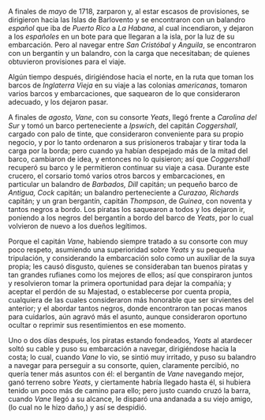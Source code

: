 A finales de _mayo_ de 1718, zarparon y, al estar escasos de provisiones, se dirigieron hacia las Islas de Barlovento y se encontraron con un balandro _español_ que iba de _Puerto Rico_ a _La Habana_, al cual incendiaron, y dejaron a los _españoles_ en un bote para que llegaran a la isla, por la luz de su embarcación. Pero al navegar entre _San Cristóbal_ y _Anguila_, se encontraron con un bergantín y un balandro, con la carga que necesitaban; de quienes obtuvieron provisiones para el viaje.

Algún tiempo después, dirigiéndose hacia el norte, en la ruta que toman los barcos de _Inglaterra Vieja_ en su viaje a las colonias _americanas_, tomaron varios barcos y embarcaciones, que saquearon de lo que consideraron adecuado, y los dejaron pasar.

A finales de _agosto, Vane_, con su consorte _Yeats_, llegó frente a _Carolina del Sur_ y tomó un barco perteneciente a _Ipswich_, del capitán _Coggershall_, cargado con palo de tinte, que consideraron conveniente para su propio negocio, y por lo tanto ordenaron a sus prisioneros trabajar y tirar toda la carga por la borda; pero cuando ya habían despejado más de la mitad del barco, cambiaron de idea, y entonces no lo quisieron; así que _Coggershall_ recuperó su barco y le permitieron continuar su viaje a casa. Durante este crucero, el corsario tomó varios otros barcos y embarcaciones, en particular un balandro de _Barbados, Dill_ capitán; un pequeño barco de _Antigua, Cock_ capitán; un balandro perteneciente a _Curazao, Richards_ capitán; y un gran bergantín, capitán _Thompson_, de _Guinea_, con noventa y tantos negros a bordo. Los piratas los saquearon a todos y los dejaron ir, poniendo a los negros del bergantín a bordo del barco de _Yeats_, por lo cual volvieron de nuevo a los dueños legítimos.

Porque el capitán _Vane_, habiendo siempre tratado a su consorte con muy poco respeto, asumiendo una superioridad sobre _Yeats_ y su pequeña tripulación, y considerando la embarcación solo como un auxiliar de la suya propia; les causó disgusto, quienes se consideraban tan buenos piratas y tan grandes rufianes como los mejores de ellos; así que conspiraron juntos y resolvieron tomar la primera oportunidad para dejar la compañía; y aceptar el perdón de su Majestad, o establecerse por cuenta propia, cualquiera de las cuales consideraron más honorable que ser sirvientes del anterior; y el abordar tantos negros, donde encontraron tan pocas manos para cuidarlos, aún agravó más el asunto, aunque consideraron oportuno ocultar o reprimir sus resentimientos en ese momento.

Uno o dos días después, los piratas estando fondeados, _Yeats_ al atardecer soltó su cable y puso su embarcación a navegar, dirigiéndose hacia la costa; lo cual, cuando _Vane_ lo vio, se sintió muy irritado, y puso su balandro a navegar para perseguir a su consorte, quien, claramente percibió, no quería tener más asuntos con él: el bergantín de _Vane_ navegando mejor, ganó terreno sobre _Yeats_, y ciertamente habría llegado hasta él, si hubiera tenido un poco más de camino para ello; pero justo cuando cruzó la barra, cuando _Vane_ llegó a su alcance, le disparó una andanada a su viejo amigo, (lo cual no le hizo daño,) y así se despidió.